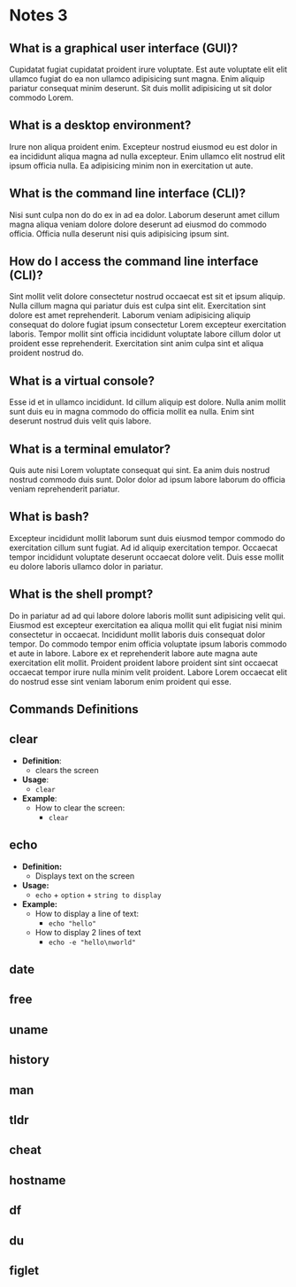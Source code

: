 # Notes 3
## What is a graphical user interface (GUI)?
Cupidatat fugiat cupidatat proident irure voluptate. Est aute voluptate elit elit ullamco fugiat do ea non ullamco adipisicing sunt magna. Enim aliquip pariatur consequat minim deserunt. Sit duis mollit adipisicing ut sit dolor commodo Lorem.

## What is a desktop environment?
Irure non aliqua proident enim. Excepteur nostrud eiusmod eu est dolor in ea incididunt aliqua magna ad nulla excepteur. Enim ullamco elit nostrud elit ipsum officia nulla. Ea adipisicing minim non in exercitation ut aute.

## What is the command line interface (CLI)?
Nisi sunt culpa non do do ex in ad ea dolor. Laborum deserunt amet cillum magna aliqua veniam dolore dolore deserunt ad eiusmod do commodo officia. Officia nulla deserunt nisi quis adipisicing ipsum sint.

## How do I access the command line interface (CLI)?
Sint mollit velit dolore consectetur nostrud occaecat est sit et ipsum aliquip. Nulla cillum magna qui pariatur duis est culpa sint elit. Exercitation sint dolore est amet reprehenderit. Laborum veniam adipisicing aliquip consequat do dolore fugiat ipsum consectetur Lorem excepteur exercitation laboris. Tempor mollit sint officia incididunt voluptate labore cillum dolor ut proident esse reprehenderit. Exercitation sint anim culpa sint et aliqua proident nostrud do.

## What is a virtual console?
Esse id et in ullamco incididunt. Id cillum aliquip est dolore. Nulla anim mollit sunt duis eu in magna commodo do officia mollit ea nulla. Enim sint deserunt nostrud duis velit quis labore.

## What is a terminal emulator?
Quis aute nisi Lorem voluptate consequat qui sint. Ea anim duis nostrud nostrud commodo duis sunt. Dolor dolor ad ipsum labore laborum do officia veniam reprehenderit pariatur.

## What is bash?
Excepteur incididunt mollit laborum sunt duis eiusmod tempor commodo do exercitation cillum sunt fugiat. Ad id aliquip exercitation tempor. Occaecat tempor incididunt voluptate deserunt occaecat dolore velit. Duis esse mollit eu dolore laboris ullamco dolor in pariatur.

## What is the shell prompt?
Do in pariatur ad ad qui labore dolore laboris mollit sunt adipisicing velit qui. Eiusmod est excepteur exercitation ea aliqua mollit qui elit fugiat nisi minim consectetur in occaecat. Incididunt mollit laboris duis consequat dolor tempor. Do commodo tempor enim officia voluptate ipsum laboris commodo et aute in labore. Labore ex et reprehenderit labore aute magna aute exercitation elit mollit. Proident proident labore proident sint sint occaecat occaecat tempor irure nulla minim velit proident. Labore Lorem occaecat elit do nostrud esse sint veniam laborum enim proident qui esse.

## Commands Definitions

## clear
* **Definition**:
  * clears the screen
* **Usage**:
  * `clear`
* **Example**:
  * How to clear the screen: 
    * `clear`

## echo
* **Definition:**
  * Displays text on the screen
* **Usage:**
  * `echo` + `option` + `string to display`
* **Example:**
  * How to display a line of text:
    * `echo "hello"`
  * How to display 2 lines of text
    * `echo -e "hello\nworld"`
## date
## free
## uname
## history
## man
## tldr
## cheat
## hostname
## df
## du
## figlet
